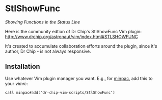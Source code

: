 # StlShowFunc
_Showing Functions in the Status Line_

Here is the community edtion of Dr Chip's StlShowFunc Vim plugin:  
http://www.drchip.org/astronaut/vim/index.html#STLSHOWFUNC

It's created to accumulate collaboration efforts around the plugin,
since it's author, Dr Chip - is not always responsive.

Installation
------------
Use whatever Vim plugin manager you want. E.g., for [minpac](https://github.com/k-takata/minpac), add this to your _vimrc_:
```vim
call minpac#add('dr-chip-vim-scripts/StlShowFunc')
```
